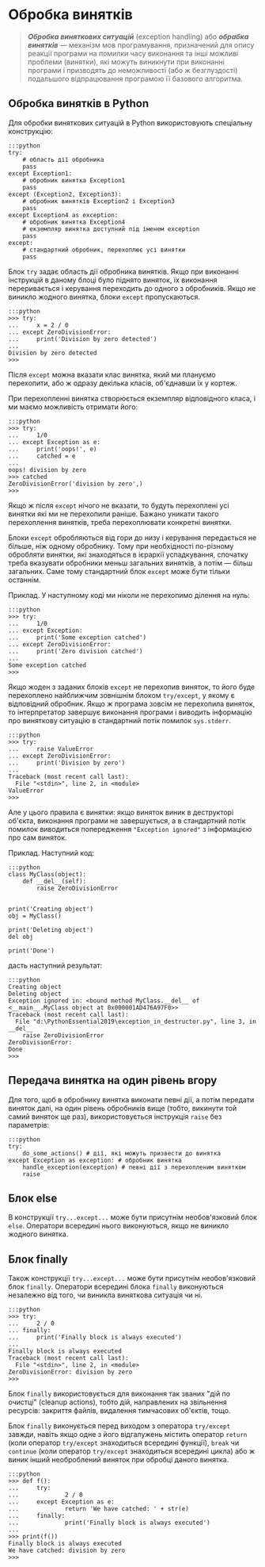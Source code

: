 # Обробка винятків

> ***Обробка виняткових ситуацій*** (exception handling) або ***обрабка винятків*** — механізм мов програмування, призначений для опису реакції 
програми на помилки часу виконання та інші можливі проблеми
(винятки), які можуть виникнути при виконанні програми і призводять до 
неможливості (або ж безглуздості) подальшого відпрацювання програмою її базового 
алгоритма. 

## Обробка винятків в Python

Для обробки виняткових ситуацій в Python використовують спеціальну конструкцію: 

	:::python
	try:
		# область дії обробника
		pass
	except Exception1: 
		# обробник винятка Exception1
		pass
	except (Exception2, Exception3):
		# обробник винятків Exception2 і Exception3
		pass
	except Exception4 as exception: 
		# обробник винятка Exception4
		# екземпляр винятка доступний під іменем exception
		pass
	except:
		# стандартний обробник, перехоплює усі винятки
		pass

Блок `try` задає область дії обробника винятків. 
Якщо при виконанні інструкцій в даному блоці було піднято виняток, 
їх виконання переривається 
і керування переходить до одного з обробників. 
Якщо не виникло жодного винятка, блоки `except` пропускаються. 

	:::python
	>>> try:
	...     x = 2 / 0
	... except ZeroDivisionError:
	...     print('Division by zero detected')
	...
	Division by zero detected
	>>>

Після `except` можна вказати клас винятка, 
який ми плануємо перехопити, 
або ж одразу декілька класів, 
об'єднавши їх у кортеж. 

При перехопленні винятка створюється екземпляр відповідного класа, 
і ми маємо можливість отримати його: 

	:::python
	>>> try:
	...     1/0
	... except Exception as e:
	...     print('oops!', e)
	...     catched = e
	...
	oops! division by zero
	>>> catched
	ZeroDivisionError('division by zero',)
	>>>
	
Якщо ж після `except` нічого не вказати, 
то будуть перехоплені усі винятки які ми не перехопили раніше. 
Бажано уникати такого перехоплення винятків, треба перехоплювати конкретні винятки. 

Блоки `except` обробляються від гори до низу і керування передається не більше, ніж одному обробнику. 
Тому при необхідності по-різному обробляти винятки, 
які знаходяться в ієрархії успадкування, 
спочатку треба вказувати обробники меньш загальних винятків, 
а потім — більш загальних. 
Саме тому стандартний блок `except` може бути тільки останнім. 

Приклад. У наступному коді ми ніколи не перехопимо ділення на нуль:

	:::python
	>>> try:
	...     1/0
	... except Exception:
	...     print('Some exception catched')
	... except ZeroDivisionError:
	...     print('Zero division catched')
	...
	Some exception catched
	>>>

Якщо жоден з заданих блоків `except` не перехопив виняток, 
то його буде перехоплено найближчим зовнішнім блоком `try/except`, 
у якому є відповідний обробник. 
Якщо ж програма зовсім не перехопила виняток, 
то інтерпретатор завершує виконання програми і виводить 
інформацію про виняткову ситуацію в стандартний потік помилок `sys.stderr`. 

	:::python
	>>> try:
	...     raise ValueError
	... except ZeroDivisionError:
	...     print('Division by zero')
	...
	Traceback (most recent call last):
	  File "<stdin>", line 2, in <module>
	ValueError
	>>>

Але у цього правила є винятки: 
якщо виняток виник в деструкторі об'єкта, 
виконання програми не завершується, 
а в стандартний потік помилок виводиться попередження `"Exception ignored"` з інформацією про сам виняток. 
	
Приклад. Наступний код:
	
	:::python
	class MyClass(object):
		def __del__(self):
			raise ZeroDivisionError


	print('Creating object')
	obj = MyClass()

	print('Deleting object')
	del obj

	print('Done')

дасть наступний результат:

	:::python
	Creating object
	Deleting object
	Exception ignored in: <bound method MyClass.__del__ of <__main__.MyClass object at 0x000001AD476A97F0>>
	Traceback (most recent call last):
	  File "d:\PythonEssential2019\exception_in_destructor.py", line 3, in __del__
		raise ZeroDivisionError
	ZeroDivisionError:
	Done
	>>>

## Передача винятка на один рівень вгору

Для того, щоб в обробнику винятка виконати певні дії, 
а потім передати виняток далі, 
на один рівень обробників вище (тобто, викинути той самий виняток ще раз), 
використовується  інструкція `raise` без параметрів: 

	:::python
	try:
		do_some_actions() # дії, які можуть призвести до винятка
	except Exception as exception: # обробник винятка
		handle_exception(exception) # певні дії з перехопленим винятком
		raise

## Блок else

В конструкції `try...except...` може бути присутнім необов'язковий блок `else`. 
Оператори всередині нього виконуються, якщо не виникло жодного винятка.

## Блок finally

Також  конструкції `try...except...` може бути присутнім необов'язковий блок `finally`. 
Оператори всередині блока `finally` виконуються незалежно від того, чи виникла виняткова ситуація чи ні. 

	:::python
	>>> try:
	...     2 / 0
	... finally:
	...     print('Finally block is always executed')
	...
	Finally block is always executed
	Traceback (most recent call last):
	  File "<stdin>", line 2, in <module>
	ZeroDivisionError: division by zero
	>>>

Блок `finally` використовується для виконання так званих "дій по очистці" (cleanup actions), 
тобто дій, направлених на звільнення ресурсів: 
закриття файлів, видалення тимчасових об'єктів, тощо. 

Блок `finally` виконується перед виходом з оператора `try/except` завжди, 
навіть якщо одне з його відгалужень містить оператор `return` (коли оператор `try/except` знаходиться всередині функції), `break` чи `continue` (коли оператор `try/except` знаходиться всередині цикла) або ж виник інший необроблений виняток при обробці даного винятка.

	:::python
	>>> def f():
	...     try:
	...             2 / 0
	...     except Exception as e:
	...             return 'We have catched: ' + str(e)
	...     finally:
	...             print('Finally block is always executed')
	...
	>>> print(f())
	Finally block is always executed
	We have catched: division by zero
	>>>
